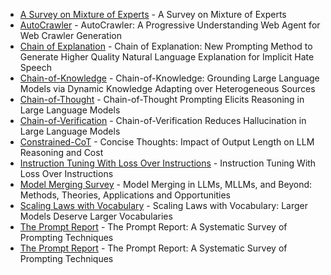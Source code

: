 - [A Survey on Mixture of Experts](https://arxiv.org/abs/2407.06204) - A Survey on Mixture of Experts
- [AutoCrawler](https://arxiv.org/abs/2404.12753) - AutoCrawler: A Progressive Understanding Web Agent for Web Crawler Generation
- [Chain of Explanation](https://arxiv.org/abs/2209.04889) - Chain of Explanation: New Prompting Method to Generate Higher Quality Natural Language Explanation for Implicit Hate Speech
- [Chain-of-Knowledge](https://arxiv.org/abs/2305.13269) - Chain-of-Knowledge: Grounding Large Language Models via Dynamic Knowledge Adapting over Heterogeneous Sources
- [Chain-of-Thought](https://arxiv.org/abs/2201.11903) - Chain-of-Thought Prompting Elicits Reasoning in Large Language Models
- [Chain-of-Verification](https://arxiv.org/abs/2309.11495) - Chain-of-Verification Reduces Hallucination in Large Language Models
- [Constrained-CoT](https://arxiv.org/abs/2407.19825) - Concise Thoughts: Impact of Output Length on LLM Reasoning and Cost
- [Instruction Tuning With Loss Over Instructions](https://arxiv.org/abs/2405.14394) - Instruction Tuning With Loss Over Instructions
- [Model Merging Survey](https://arxiv.org/abs/2408.07666) - Model Merging in LLMs, MLLMs, and Beyond: Methods, Theories, Applications and Opportunities
- [Scaling Laws with Vocabulary](https://arxiv.org/abs/2407.13623) - Scaling Laws with Vocabulary: Larger Models Deserve Larger Vocabularies
- [The Prompt Report](https://arxiv.org/abs/2406.06608) - The Prompt Report: A Systematic Survey of Prompting Techniques
- [The Prompt Report](https://arxiv.org/abs/2406.06608) - The Prompt Report: A Systematic Survey of Prompting Techniques
